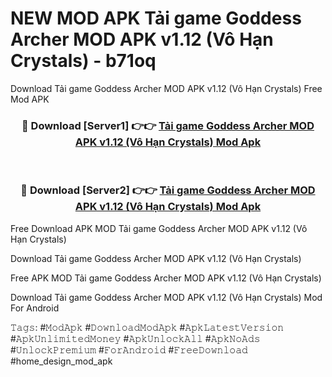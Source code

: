 # NEW MOD APK Tải game Goddess Archer MOD APK v1.12 (Vô Hạn Crystals) - b71oq
Download Tải game Goddess Archer MOD APK v1.12 (Vô Hạn Crystals) Free Mod APK

<div align="center">
<h3>🔴 Download [Server1] 👉👉 <a href="https://apk-comot.site?title=Tải_game_Goddess_Archer_MOD_APK_v1.12_(Vô_Hạn_Crystals)">Tải game Goddess Archer MOD APK v1.12 (Vô Hạn Crystals) Mod Apk</a></h3><br>

<h3>🔴 Download [Server2] 👉👉 <a href="https://apk-comot.site?title=Tải_game_Goddess_Archer_MOD_APK_v1.12_(Vô_Hạn_Crystals)">Tải game Goddess Archer MOD APK v1.12 (Vô Hạn Crystals) Mod Apk</a></h3>
</div>


Free Download APK MOD Tải game Goddess Archer MOD APK v1.12 (Vô Hạn Crystals)

Download Tải game Goddess Archer MOD APK v1.12 (Vô Hạn Crystals) 

Free APK MOD Tải game Goddess Archer MOD APK v1.12 (Vô Hạn Crystals) 

Download Tải game Goddess Archer MOD APK v1.12 (Vô Hạn Crystals) Mod For Android

𝚃𝚊𝚐𝚜: #𝙼𝚘𝚍𝙰𝚙𝚔 #𝙳𝚘𝚠𝚗𝚕𝚘𝚊𝚍𝙼𝚘𝚍𝙰𝚙𝚔 #𝙰𝚙𝚔𝙻𝚊𝚝𝚎𝚜𝚝𝚅𝚎𝚛𝚜𝚒𝚘𝚗 #𝙰𝚙𝚔𝚄𝚗𝚕𝚒𝚖𝚒𝚝𝚎𝚍𝙼𝚘𝚗𝚎𝚢 #𝙰𝚙𝚔𝚄𝚗𝚕𝚘𝚌𝚔𝙰𝚕𝚕 #𝙰𝚙𝚔𝙽𝚘𝙰𝚍𝚜 #𝚄𝚗𝚕𝚘𝚌𝚔𝙿𝚛𝚎𝚖𝚒𝚞𝚖 #𝙵𝚘𝚛𝙰𝚗𝚍𝚛𝚘𝚒𝚍 #𝙵𝚛𝚎𝚎𝙳𝚘𝚠𝚗𝚕𝚘𝚊𝚍 #home_design_mod_apk